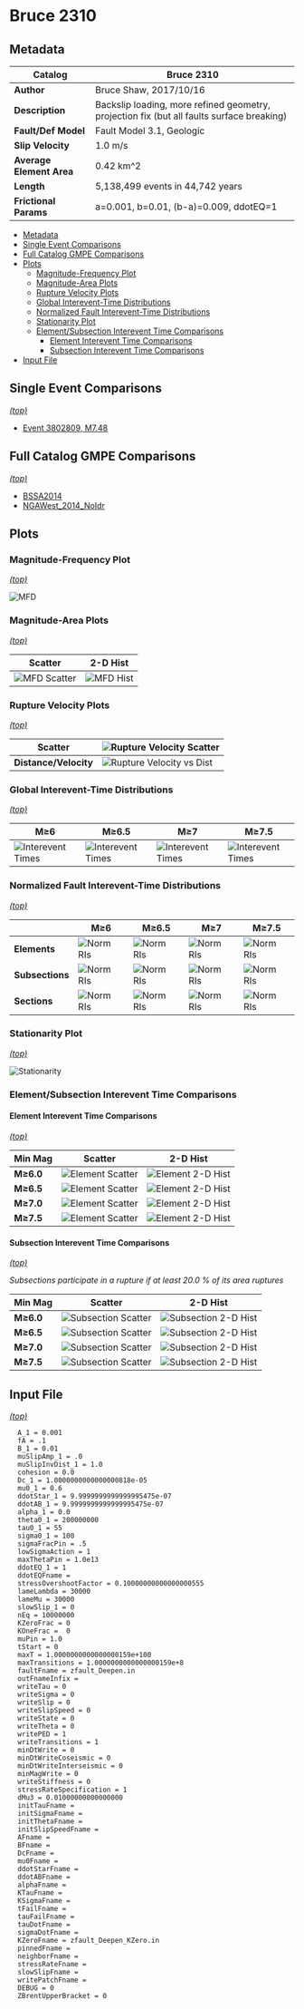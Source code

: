 # Bruce 2310
## Metadata
| **Catalog** | Bruce 2310 |
|-----|-----|
| **Author** | Bruce Shaw, 2017/10/16 |
| **Description** | Backslip loading, more refined geometry, projection fix (but all faults surface breaking) |
| **Fault/Def Model** | Fault Model 3.1, Geologic |
| **Slip Velocity** | 1.0 m/s |
| **Average Element Area** | 0.42 km^2 |
| **Length** | 5,138,499 events in 44,742 years |
| **Frictional Params** | a=0.001, b=0.01, (b-a)=0.009, ddotEQ=1 |

* [Metadata](#metadata)
* [Single Event Comparisons](#single-event-comparisons)
* [Full Catalog GMPE Comparisons](#full-catalog-gmpe-comparisons)
* [Plots](#plots)
  * [Magnitude-Frequency Plot](#magnitude-frequency-plot)
  * [Magnitude-Area Plots](#magnitude-area-plots)
  * [Rupture Velocity Plots](#rupture-velocity-plots)
  * [Global Interevent-Time Distributions](#global-interevent-time-distributions)
  * [Normalized Fault Interevent-Time Distributions](#normalized-fault-interevent-time-distributions)
  * [Stationarity Plot](#stationarity-plot)
  * [Element/Subsection Interevent Time Comparisons](#elementsubsection-interevent-time-comparisons)
    * [Element Interevent Time Comparisons](#element-interevent-time-comparisons)
    * [Subsection Interevent Time Comparisons](#subsection-interevent-time-comparisons)
* [Input File](#input-file)

## Single Event Comparisons
*[(top)](#bruce-2310)*

* [Event 3802809, M7.48](event_3802809/)

## Full Catalog GMPE Comparisons
*[(top)](#bruce-2310)*

* [BSSA2014](gmpe_bbp_comparisons_BSSA2014/)
* [NGAWest_2014_NoIdr](gmpe_bbp_comparisons_NGAWest_2014_NoIdr/)

## Plots
### Magnitude-Frequency Plot
*[(top)](#bruce-2310)*

![MFD](resources/mfd.png)
### Magnitude-Area Plots
*[(top)](#bruce-2310)*

| Scatter | 2-D Hist |
|-----|-----|
| ![MFD Scatter](resources/mag_area.png) | ![MFD Hist](resources/mag_area_hist2D.png) |
### Rupture Velocity Plots
*[(top)](#bruce-2310)*

| **Scatter** | ![Rupture Velocity Scatter](resources/rupture_velocity_scatter.png) |
|-----|-----|
| **Distance/Velocity** | ![Rupture Velocity vs Dist](resources/rupture_velocity_vs_dist.png) |
### Global Interevent-Time Distributions
*[(top)](#bruce-2310)*

| **M≥6** | **M≥6.5** | **M≥7** | **M≥7.5** |
|-----|-----|-----|-----|
| ![Interevent Times](resources/interevent_times_m6.png) | ![Interevent Times](resources/interevent_times_m6.5.png) | ![Interevent Times](resources/interevent_times_m7.png) | ![Interevent Times](resources/interevent_times_m7.5.png) |
### Normalized Fault Interevent-Time Distributions
*[(top)](#bruce-2310)*

|  | **M≥6** | **M≥6.5** | **M≥7** | **M≥7.5** |
|-----|-----|-----|-----|-----|
| **Elements** | ![Norm RIs](resources/norm_ri_elem_m6.png) | ![Norm RIs](resources/norm_ri_elem_m6.5.png) | ![Norm RIs](resources/norm_ri_elem_m7.png) | ![Norm RIs](resources/norm_ri_elem_m7.5.png) |
| **Subsections** | ![Norm RIs](resources/norm_ri_subsect_m6.png) | ![Norm RIs](resources/norm_ri_subsect_m6.5.png) | ![Norm RIs](resources/norm_ri_subsect_m7.png) | ![Norm RIs](resources/norm_ri_subsect_m7.5.png) |
| **Sections** | ![Norm RIs](resources/norm_ri_parent_m6.png) | ![Norm RIs](resources/norm_ri_parent_m6.5.png) | ![Norm RIs](resources/norm_ri_parent_m7.png) | ![Norm RIs](resources/norm_ri_parent_m7.5.png) |
### Stationarity Plot
*[(top)](#bruce-2310)*

![Stationarity](resources/stationarity.png)
### Element/Subsection Interevent Time Comparisons

#### Element Interevent Time Comparisons
*[(top)](#bruce-2310)*

| Min Mag | Scatter | 2-D Hist |
|-----|-----|-----|
| **M≥6.0** | ![Element Scatter](resources/interevent_elements_m6_scatter.png) | ![Element 2-D Hist](resources/interevent_elements_m6_hist2D.png) |
| **M≥6.5** | ![Element Scatter](resources/interevent_elements_m6.5_scatter.png) | ![Element 2-D Hist](resources/interevent_elements_m6.5_hist2D.png) |
| **M≥7.0** | ![Element Scatter](resources/interevent_elements_m7_scatter.png) | ![Element 2-D Hist](resources/interevent_elements_m7_hist2D.png) |
| **M≥7.5** | ![Element Scatter](resources/interevent_elements_m7.5_scatter.png) | ![Element 2-D Hist](resources/interevent_elements_m7.5_hist2D.png) |

#### Subsection Interevent Time Comparisons
*[(top)](#bruce-2310)*

*Subsections participate in a rupture if at least 20.0 % of its area ruptures*

| Min Mag | Scatter | 2-D Hist |
|-----|-----|-----|
| **M≥6.0** | ![Subsection Scatter](resources/interevent_sub_sects_m6_scatter.png) | ![Subsection 2-D Hist](resources/interevent_sub_sects_m6_hist2D.png) |
| **M≥6.5** | ![Subsection Scatter](resources/interevent_sub_sects_m6.5_scatter.png) | ![Subsection 2-D Hist](resources/interevent_sub_sects_m6.5_hist2D.png) |
| **M≥7.0** | ![Subsection Scatter](resources/interevent_sub_sects_m7_scatter.png) | ![Subsection 2-D Hist](resources/interevent_sub_sects_m7_hist2D.png) |
| **M≥7.5** | ![Subsection Scatter](resources/interevent_sub_sects_m7.5_scatter.png) | ![Subsection 2-D Hist](resources/interevent_sub_sects_m7.5_hist2D.png) |

## Input File
*[(top)](#bruce-2310)*

```
  A_1 = 0.001
  fA = .1
  B_1 = 0.01
  muSlipAmp_1 = .0
  muSlipInvDist_1 = 1.0
  cohesion = 0.0
  Dc_1 = 1.0000000000000000818e-05
  mu0_1 = 0.6
  ddotStar_1 = 9.9999999999999995475e-07
  ddotAB_1 = 9.9999999999999995475e-07
  alpha_1 = 0.0
  theta0_1 = 200000000
  tau0_1 = 55
  sigma0_1 = 100
  sigmaFracPin = .5
  lowSigmaAction = 1
  maxThetaPin = 1.0e13
  ddotEQ_1 = 1
  ddotEQFname = 
  stressOvershootFactor = 0.10000000000000000555
  lameLambda = 30000
  lameMu = 30000
  slowSlip_1 = 0
  nEq = 10000000
  KZeroFrac = 0
  KOneFrac =  0
  muPin = 1.0
  tStart = 0
  maxT = 1.0000000000000000159e+100
  maxTransitions = 1.0000000000000000159e+8
  faultFname = zfault_Deepen.in
  outFnameInfix = 
  writeTau = 0
  writeSigma = 0
  writeSlip = 0
  writeSlipSpeed = 0
  writeState = 0
  writeTheta = 0
  writePED = 1
  writeTransitions = 1
  minDtWrite = 0
  minDtWriteCoseismic = 0
  minDtWriteInterseismic = 0
  minMagWrite = 0
  writeStiffness = 0
  stressRateSpecification = 1
  dMu3 = 0.01000000000000000
  initTauFname = 
  initSigmaFname = 
  initThetaFname = 
  initSlipSpeedFname = 
  AFname = 
  BFname =  
  DcFname = 
  mu0Fname = 
  ddotStarFname = 
  ddotABFname = 
  alphaFname = 
  KTauFname = 
  KSigmaFname = 
  tFailFname = 
  tauFailFname = 
  tauDotFname = 
  sigmaDotFname = 
  KZeroFname = zfault_Deepen_KZero.in
  pinnedFname =  
  neighborFname = 
  stressRateFname =  
  slowSlipFname = 
  writePatchFname = 
  DEBUG = 0
  ZBrentUpperBracket = 0
```
